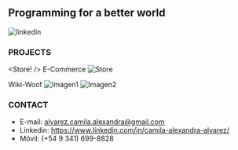  ## **Programming for a better world**
![linkedin](https://user-images.githubusercontent.com/73317663/119707293-60b3c080-be31-11eb-86e5-a9f9cee79f53.jpg)


### **PROJECTS**

<Store! /> E-Commerce
![Store](https://user-images.githubusercontent.com/73317663/119709579-c012d000-be33-11eb-9b7a-e1d8d4dbcbda.png)

Wiki-Woof
![Imagen1](https://user-images.githubusercontent.com/73317663/119709396-8cd04100-be33-11eb-8535-3e2916fd7827.png)
![Imagen2](https://user-images.githubusercontent.com/73317663/119709398-8d68d780-be33-11eb-9320-3a3e0a5cd69d.png)

### **CONTACT**
- E-mail: alvarez.camila.alexandra@gmail.com
- Linkedin: https://www.linkedin.com/in/camila-alexandra-alvarez/
- Móvil: (+54 9 341) 699-8828




